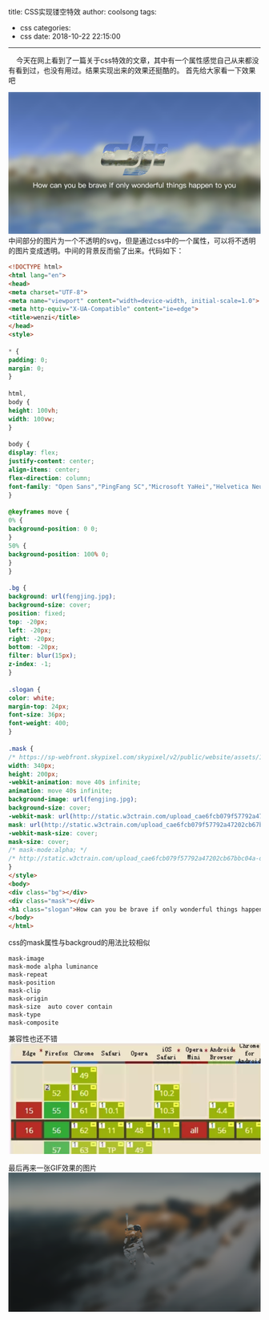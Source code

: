 title: CSS实现镂空特效
author: coolsong
tags:
  - css
categories:
  - css
date: 2018-10-22 22:15:00
---
&nbsp;&nbsp;&nbsp;&nbsp;今天在网上看到了一篇关于css特效的文章，其中有一个属性感觉自己从来都没有看到过，也没有用过。结果实现出来的效果还挺酷的。
首先给大家看一下效果吧
<!--more-->
![My Pic](/images/mask1.png)
中间部分的图片为一个不透明的svg，但是通过css中的一个属性，可以将不透明的图片变成透明。中间的背景反而偷了出来。代码如下：
```html
<!DOCTYPE html>
<html lang="en">
<head>
<meta charset="UTF-8">
<meta name="viewport" content="width=device-width, initial-scale=1.0">
<meta http-equiv="X-UA-Compatible" content="ie=edge">
<title>wenzi</title>
</head>
<style>

* {
padding: 0;
margin: 0;
}

html,
body {
height: 100vh;
width: 100vw;
}

body {
display: flex;
justify-content: center;
align-items: center;
flex-direction: column;
font-family: "Open Sans","PingFang SC","Microsoft YaHei","Helvetica Neue","Hiragino Sans GB","WenQuanYi Micro Hei",Arial,sans-serif;
}

@keyframes move {
0% {
background-position: 0 0;
}
50% {
background-position: 100% 0;
}
}

.bg {
background: url(fengjing.jpg);
background-size: cover;
position: fixed;
top: -20px;
left: -20px;
right: -20px;
bottom: -20px;
filter: blur(15px);
z-index: -1;
}

.slogan {
color: white;
margin-top: 24px;
font-size: 36px;
font-weight: 400;
}

.mask {
/* https://sp-webfront.skypixel.com/skypixel/v2/public/website/assets/1535027674204-f6eca6369ec03e70262b58b0e25cda7b */
width: 340px;
height: 200px;
-webkit-animation: move 40s infinite;
animation: move 40s infinite;
background-image: url(fengjing.jpg);
background-size: cover;
-webkit-mask: url(http://static.w3ctrain.com/upload_cae6fcb079f57792a47202cb67bbc04a-dji-seeklogo.com.svg);
mask: url(http://static.w3ctrain.com/upload_cae6fcb079f57792a47202cb67bbc04a-dji-seeklogo.com.svg);
-webkit-mask-size: cover;
mask-size: cover;
/* mask-mode:alpha; */
/* http://static.w3ctrain.com/upload_cae6fcb079f57792a47202cb67bbc04a-dji-seeklogo.com.svg */
}
</style>
<body>
<div class="bg"></div>
<div class="mask"></div>
<h1 class="slogan">How can you be brave if only wonderful things happen to you</h1>
</body>
</html>
```
css的mask属性与backgroud的用法比较相似
```
mask-image 
mask-mode alpha luminance
mask-repeat
mask-position
mask-clip
mask-origin
mask-size  auto cover contain
mask-type
mask-composite

```
兼容性也还不错
![My Pic](/images/mask3.png)

最后再来一张GIF效果的图片
![My Pic](/images/mask2.png)

